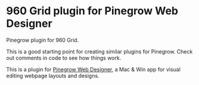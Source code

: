 960 Grid plugin for Pinegrow Web Designer
===============

Pinegrow plugin for 960 Grid.

This is a good starting point for creating similar plugins for Pinegrow. Check out comments in code to see how things work.

This is a plugin for [Pinegrow Web Designer](http://pinegrow.com), a Mac & Win app for visual editing webpage layouts and designs.
